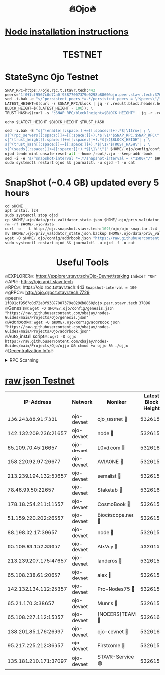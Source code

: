 <h1 align="center"> 🔥Ojo🔥</h1>

[Node installation instructions](https://github.com/obajay/nodes-Guides/tree/main/Projects/Ojo)
=

<h1 align="center"> TESTNET</h1>

# StateSync Ojo Testnet
```python
SNAP_RPC=https://ojo.rpc.t.stavr.tech:443
peers="1f091cf9567c0d72a0f93877007379e0298b8860@ojo.peer.stavr.tech:37096"
sed -i.bak -e "s/^persistent_peers *=.*/persistent_peers = \"$peers\"/" $HOME/.ojo/config/config.toml
LATEST_HEIGHT=$(curl -s $SNAP_RPC/block | jq -r .result.block.header.height); \
BLOCK_HEIGHT=$((LATEST_HEIGHT - 100)); \
TRUST_HASH=$(curl -s "$SNAP_RPC/block?height=$BLOCK_HEIGHT" | jq -r .result.block_id.hash)

echo $LATEST_HEIGHT $BLOCK_HEIGHT $TRUST_HASH

sed -i.bak -E "s|^(enable[[:space:]]+=[[:space:]]+).*$|\1true| ; \
s|^(rpc_servers[[:space:]]+=[[:space:]]+).*$|\1\"$SNAP_RPC,$SNAP_RPC\"| ; \
s|^(trust_height[[:space:]]+=[[:space:]]+).*$|\1$BLOCK_HEIGHT| ; \
s|^(trust_hash[[:space:]]+=[[:space:]]+).*$|\1\"$TRUST_HASH\"| ; \
s|^(seeds[[:space:]]+=[[:space:]]+).*$|\1\"\"|" $HOME/.ojo/config/config.toml
ojod tendermint unsafe-reset-all --home /root/.ojo --keep-addr-book
sed -i -e "s/^snapshot-interval *=.*/snapshot-interval = \"1500\"/" $HOME/.ojo/config/app.toml
sudo systemctl restart ojod && journalctl -u ojod -f -o cat
```
# SnapShot (~0.4 GB) updated every 5 hours
```python
cd $HOME
apt install lz4
sudo systemctl stop ojod
cp $HOME/.ojo/data/priv_validator_state.json $HOME/.ojo/priv_validator_state.json.backup
rm -rf $HOME/.ojo/data
curl -o - -L http://ojo.snapshot.stavr.tech:1026/ojo/ojo-snap.tar.lz4 | lz4 -c -d - | tar -x -C $HOME/.ojo --strip-components 2
mv $HOME/.ojo/priv_validator_state.json.backup $HOME/.ojo/data/priv_validator_state.json
wget -O $HOME/.ojo/config/addrbook.json "https://raw.githubusercontent.com/obajay/nodes-Guides/main/Projects/Ojo/addrbook.json"
sudo systemctl restart ojod && journalctl -u ojod -f -o cat
```
 <h1 align="center"> Useful Tools</h1>

🔥EXPLORER🔥:        https://explorer.stavr.tech/Ojo-Devnet/staking        `Indexer "ON"` \
🔥API🔥:                     https://ojo.api.t.stavr.tech \
🔥RPC🔥:                    https://ojo.rpc.t.stavr.tech:443              `Snapshot-interval = 100` \
🔥gRPC🔥:                  http://ojo.grpc.t.stavr.tech:7729 \
🔥peer🔥:                   `1f091cf9567c0d72a0f93877007379e0298b8860@ojo.peer.stavr.tech:37096` \
🔥Genesis🔥:    ```wget -O $HOME/.ojo/config/genesis.json "https://raw.githubusercontent.com/obajay/nodes-Guides/main/Projects/Ojo/genesis.json"``` \
🔥Addrbook🔥:    ```wget -O $HOME/.ojo/config/addrbook.json "https://raw.githubusercontent.com/obajay/nodes-Guides/main/Projects/Ojo/addrbook.json"``` \
🔥Auto_install script🔥: ```wget -O ojjo https://raw.githubusercontent.com/obajay/nodes-Guides/main/Projects/Ojo/ojjo && chmod +x ojjo && ./ojjo``` \
🔥[Decentralization Info](https://github.com/obajay/StateSync-snapshots/tree/main/Projects/Ojo/Decentralization)🔥



<details>
<summary>RPC Scanning</summary>

<h2 align="center"> We scan nodes in real time every 4 hours. And we provide the final result of RPC endpoints.
We cannot influence the operation of these nodes in any way. </h2>


```python
If Voting Power is higher than 0 --> then the Node is a validator of the network and may be subject to attack and be a potential threat to the chain.
```
```python
We marked such validators with a red symbol
```

</details>

[raw json Testnet](https://rpc-check.ojot.stavr.tech/ojot/rpc-ojot-result.json)
=


<table><tr><th>IP-Address</th><th>Network</th><th>Moniker</th><th>Latest Block Height</th><th>Earliest Block Height</th><th>Catching Up</th><th>Tx Index</th><th>Voting Power</th><th>Scan Time</th></tr><tr><td>136.243.88.91:7331</td><td>ojo-devnet</td><td>ojo_testnet 🔴</td><td>5326156</td><td>308845</td><td>False</td><td>on</td><td>1000</td><td>2024-02-07T12:47:36.555091572UTC</td></tr><tr><td>142.132.209.236:21657</td><td>ojo-devnet</td><td>node 🔴</td><td>5326159</td><td>350001</td><td>False</td><td>on</td><td>1999</td><td>2024-02-07T12:47:54.242701939UTC</td></tr><tr><td>65.109.70.45:16657</td><td>ojo-devnet</td><td>L0vd.com 🔴</td><td>5326160</td><td>695918</td><td>False</td><td>off</td><td>998</td><td>2024-02-07T12:48:02.293464377UTC</td></tr><tr><td>158.220.92.97:26677</td><td>ojo-devnet</td><td>AVIAONE 🔴</td><td>5326158</td><td>2754001</td><td>False</td><td>on</td><td>19926</td><td>2024-02-07T12:47:47.176689879UTC</td></tr><tr><td>213.239.194.132:50657</td><td>ojo-devnet</td><td>semalist 🔴</td><td>5326155</td><td>3223522</td><td>False</td><td>on</td><td>21037</td><td>2024-02-07T12:47:30.397053759UTC</td></tr><tr><td>78.46.99.50:22657</td><td>ojo-devnet</td><td>Staketab 🔴</td><td>5326160</td><td>4254801</td><td>False</td><td>on</td><td>1276</td><td>2024-02-07T12:48:02.592369486UTC</td></tr><tr><td>178.18.254.211:11657</td><td>ojo-devnet</td><td>CosmoBook 🔴</td><td>5326159</td><td>4392001</td><td>False</td><td>off</td><td>1047</td><td>2024-02-07T12:47:56.646576251UTC</td></tr><tr><td>51.159.220.202:26657</td><td>ojo-devnet</td><td>Blockscope.net 🔴</td><td>5326154</td><td>4425001</td><td>False</td><td>on</td><td>1852</td><td>2024-02-07T12:47:27.654753716UTC</td></tr><tr><td>88.198.32.17:39657</td><td>ojo-devnet</td><td>node 🔴</td><td>5326159</td><td>4710001</td><td>False</td><td>on</td><td>93389</td><td>2024-02-07T12:47:56.876517255UTC</td></tr><tr><td>65.109.93.152:33657</td><td>ojo-devnet</td><td>AlxVoy 🔴</td><td>5326159</td><td>4943001</td><td>False</td><td>on</td><td>4491415</td><td>2024-02-07T12:47:53.949449280UTC</td></tr><tr><td>213.239.207.175:47657</td><td>ojo-devnet</td><td>landeros 🔴</td><td>5326158</td><td>4967924</td><td>False</td><td>off</td><td>11083</td><td>2024-02-07T12:47:47.436797588UTC</td></tr><tr><td>65.108.238.61:20657</td><td>ojo-devnet</td><td>alex 🔴</td><td>5326154</td><td>5131001</td><td>False</td><td>on</td><td>11359</td><td>2024-02-07T12:47:28.077753267UTC</td></tr><tr><td>142.132.134.112:25357</td><td>ojo-devnet</td><td>Pro-Nodes75 🔴</td><td>5326155</td><td>5226155</td><td>False</td><td>on</td><td>24651</td><td>2024-02-07T12:47:33.452866335UTC</td></tr><tr><td>65.21.170.3:38657</td><td>ojo-devnet</td><td>Munris 🔴</td><td>5326156</td><td>5226156</td><td>False</td><td>off</td><td>20123</td><td>2024-02-07T12:47:35.866605816UTC</td></tr><tr><td>65.108.227.112:15057</td><td>ojo-devnet</td><td>[NODERS]TEAM 🔴</td><td>5326160</td><td>5226160</td><td>False</td><td>off</td><td>9999</td><td>2024-02-07T12:48:01.647327058UTC</td></tr><tr><td>138.201.85.176:26697</td><td>ojo-devnet</td><td>ojo-devnet 🔴</td><td>5326160</td><td>5226160</td><td>False</td><td>on</td><td>1000024000</td><td>2024-02-07T12:48:01.947831286UTC</td></tr><tr><td>95.217.225.212:36657</td><td>ojo-devnet</td><td>Firstcome 🔴</td><td>5326156</td><td>5251946</td><td>False</td><td>on</td><td>13566</td><td>2024-02-07T12:47:36.250245840UTC</td></tr><tr><td>135.181.210.171:37097</td><td>ojo-devnet</td><td>STAVR-Service 🟢</td><td>5326155</td><td>5324301</td><td>False</td><td>on</td><td>0</td><td>2024-02-07T12:47:31.023585266UTC</td></tr></table>
